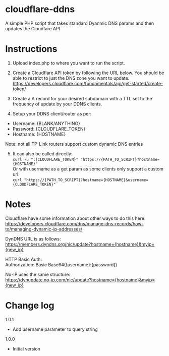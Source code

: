 # cloudflare-ddns
A simple PHP script that takes standard Dyanmic DNS params and then updates the Cloudfare API

# Instructions
1. Upload index.php to where you want to run the script.

2. Create a Cloudflare API token by following the URL below. You should be able to restrict to  just the DNS zone you want to update.  
https://developers.cloudflare.com/fundamentals/api/get-started/create-token/

3. Create a A record for your desired subdomain with a TTL set to the frequency of update by your DDNS clients.

4. Setup your DDNS client/router as per:
- Username: {BLANK/ANYTHING}
- Password: {CLOUDFLARE_TOKEN}
- Hostname: {HOSTNAME}

Note: not all TP-Link routers support custom dynamic DNS entries

5. It can also be called directly:  
`curl -u ":{CLOUDFLARE_TOKEN}" "https://{PATH_TO_SCRIPT}?hostname={HOSTNAME}"`  
Or with username as a get param as some clients only support a custom url:  
`curl "https://{PATH_TO_SCRIPT}?hostname={HOSTNAME}&username={CLOUDFLARE_TOKEN}"`

# Notes
Cloudflare have some information about other ways to do this here:  
https://developers.cloudflare.com/dns/manage-dns-records/how-to/managing-dynamic-ip-addresses/

DynDNS URL is as follows:  
https://members.dyndns.org/nic/update?hostname={hostname}&myip={new_ip}

HTTP Basic Auth:  
Authorization: Basic Base64({username}:{password})

No-IP uses the same structure:  
https://dynupdate.no-ip.com/nic/update?hostname={hostname}&myip={new_ip}

# Change log
1.0.1
- Add username parameter to query string

1.0.0
- Initial version